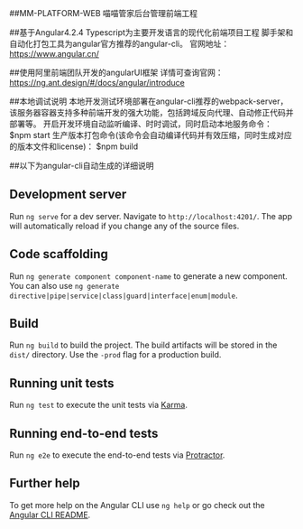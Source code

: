 ##MM-PLATFORM-WEB
喵喵管家后台管理前端工程

##基于Angular4.2.4 Typescript为主要开发语言的现代化前端项目工程
脚手架和自动化打包工具为angular官方推荐的angular-cli。
官网地址：https://www.angular.cn/

##使用阿里前端团队开发的angularUI框架
详情可查询官网：https://ng.ant.design/#/docs/angular/introduce

##本地调试说明
本地开发测试环境部署在angular-cli推荐的webpack-server，该服务器容器支持多种前端开发的强大功能，包括跨域反向代理、自动修正代码并部署等。
开启开发环境自动监听编译、时时调试，同时启动本地服务命令：
$npm start
生产版本打包命令(该命令会自动编译代码并有效压缩，同时生成对应的版本文件和license)：
$npm build

##以下为angular-cli自动生成的详细说明
## Development server

Run `ng serve` for a dev server. Navigate to `http://localhost:4201/`. The app will automatically reload if you change any of the source files.

## Code scaffolding

Run `ng generate component component-name` to generate a new component. You can also use `ng generate directive|pipe|service|class|guard|interface|enum|module`.

## Build

Run `ng build` to build the project. The build artifacts will be stored in the `dist/` directory. Use the `-prod` flag for a production build.

## Running unit tests

Run `ng test` to execute the unit tests via [Karma](https://karma-runner.github.io).

## Running end-to-end tests

Run `ng e2e` to execute the end-to-end tests via [Protractor](http://www.protractortest.org/).

## Further help

To get more help on the Angular CLI use `ng help` or go check out the [Angular CLI README](https://github.com/angular/angular-cli/blob/master/README.md).
